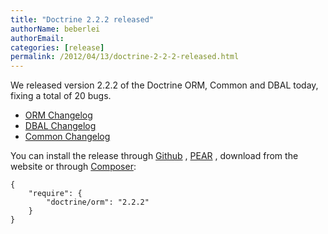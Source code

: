```yaml
---
title: "Doctrine 2.2.2 released"
authorName: beberlei
authorEmail:
categories: [release]
permalink: /2012/04/13/doctrine-2-2-2-released.html
---
```

We released version 2.2.2 of the Doctrine ORM, Common and DBAL today,
fixing a total of 20 bugs.

-   [ORM
    Changelog](http://www.doctrine-project.org/jira/browse/DDC/fixforversion/10195)
-   [DBAL
    Changelog](http://www.doctrine-project.org/jira/browse/DBAL/fixforversion/10197)
-   [Common
    Changelog](http://www.doctrine-project.org/jira/browse/DCOM/fixforversion/10199)

You can install the release through
[Github](https://github.com/doctrine/doctrine2) ,
[PEAR](http://pear.doctrine-project.org) , download from the website or
through [Composer](http://www.packagist.org):

    {
        "require": {
            "doctrine/orm": "2.2.2"
        }
    }
